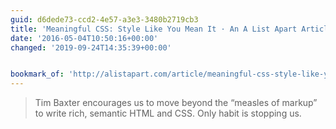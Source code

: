 ```yaml
---
guid: d6dede73-ccd2-4e57-a3e3-3480b2719cb3
title: 'Meaningful CSS: Style Like You Mean It · An A List Apart Article'
date: '2016-05-04T10:50:16+00:00'
changed: '2019-09-24T14:35:39+00:00'


bookmark_of: 'http://alistapart.com/article/meaningful-css-style-like-you-mean-it'
---
```



> Tim Baxter encourages us to move beyond the “measles of markup” to write rich, semantic HTML and CSS. Only habit is stopping us.
